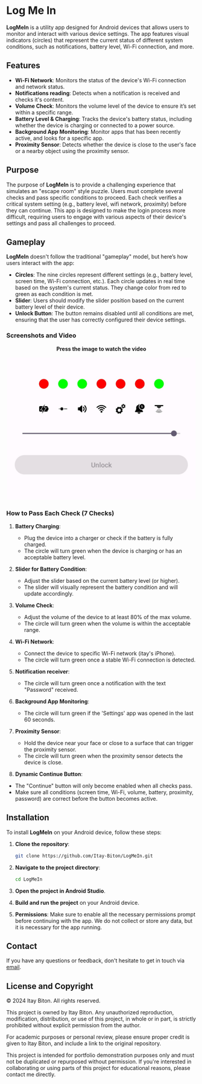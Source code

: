 # Log Me In

**LogMeIn** is a utility app designed for Android devices that allows users to monitor and interact with various device settings. The app features visual indicators (circles) that represent the current status of different system conditions, such as notifications, battery level, Wi-Fi connection, and more.

## Features

- **Wi-Fi Network**: Monitors the status of the device's Wi-Fi connection and network status.
- **Notifications reading**: Detects when a notification is received and checks it's content.
- **Volume Check**: Monitors the volume level of the device to ensure it’s set within a specific range.
- **Battery Level & Charging**: Tracks the device's battery status, including whether the device is charging or connected to a power source.
- **Background App Monitoring**: Monitor apps that has been recently active, and looks for a specific app.
- **Proximity Sensor**: Detects whether the device is close to the user's face or a nearby object using the proximity sensor.

## Purpose

The purpose of **LogMeIn** is to provide a challenging experience that simulates an "escape room" style puzzle. Users must complete several checks and pass specific conditions to proceed. Each check verifies a critical system setting (e.g., battery level, wifi network, proximity) before they can continue. This app is designed to make the login process more difficult, requiring users to engage with various aspects of their device's settings and pass all challenges to proceed.

## Gameplay

**LogMeIn** doesn't follow the traditional "gameplay" model, but here’s how users interact with the app:

- **Circles**: The nine circles represent different settings (e.g., battery level, screen time, Wi-Fi connection, etc.). Each circle updates in real time based on the system's current status. They change color from red to green as each condition is met.
- **Slider**: Users should modify the slider position based on the current battery level of their device.
- **Unlock Button**: The button remains disabled until all conditions are met, ensuring that the user has correctly configured their device settings.

### Screenshots and Video
<p align="center">
   <b>Press the image to watch the video</b>
</p>
<p align="center">
   <a href="https://youtube.com/shorts/pRTsCHXi1MA?si=r-ejw7-6CcBskHZC">
    <img src="./Page.jpg" alt="Watch the video" width="500">
   </a>
</p>

### How to Pass Each Check (7 Checks)


1. **Battery Charging**:
   - Plug the device into a charger or check if the battery is fully charged.
   - The circle will turn green when the device is charging or has an acceptable battery level.

2. **Slider for Battery Condition**:
   - Adjust the slider based on the current battery level (or higher).
   - The slider will visually represent the battery condition and will update accordingly.

3. **Volume Check**:
   - Adjust the volume of the device to at least 80% of the max volume.
   - The circle will turn green when the volume is within the acceptable range.

4. **Wi-Fi Network**:
   - Connect the device to specific Wi-Fi network (itay's iPhone).
   - The circle will turn green once a stable Wi-Fi connection is detected.

5. **Notification receiver**:
   - The circle will turn green once a notification with the text "Password" received.

7. **Background App Monitoring**:
   - The circle will turn green if the 'Settings' app was opened in the last 60 seconds.

9. **Proximity Sensor**:
   - Hold the device near your face or close to a surface that can trigger the proximity sensor.
   - The circle will turn green when the proximity sensor detects the device is close.

10. **Dynamic Continue Button**:
   - The "Continue" button will only become enabled when all checks pass.
   - Make sure all conditions (screen time, Wi-Fi, volume, battery, proximity, password) are correct before the button becomes active.

## Installation

To install **LogMeIn** on your Android device, follow these steps:

1. **Clone the repository**:
   ```bash
   git clone https://github.com/Itay-Biton/LogMeIn.git
   ```

2. **Navigate to the project directory**:
   ```bash
   cd LogMeIn
   ```

3. **Open the project in Android Studio**.

4. **Build and run the project** on your Android device.

5. **Permissions**: Make sure to enable all the necessary permissions prompt before continuing with the app. We do not collect or store any data, but it is necessary for the app running.

## Contact

If you have any questions or feedback, don't hesitate to get in touch via [email](mailto:itaybit10@gmail.com).

## License and Copyright

© 2024 Itay Biton. All rights reserved.

This project is owned by Itay Biton. Any unauthorized reproduction, modification, distribution, or use of this project, in whole or in part, is strictly prohibited without explicit permission from the author.

For academic purposes or personal review, please ensure proper credit is given to Itay Biton, and include a link to the original repository.

This project is intended for portfolio demonstration purposes only and must not be duplicated or repurposed without permission. If you're interested in collaborating or using parts of this project for educational reasons, please contact me directly.
